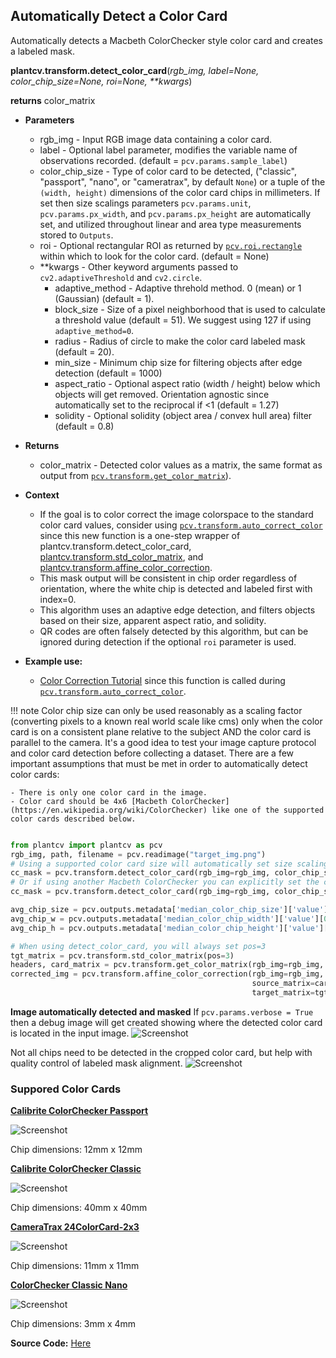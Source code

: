 ## Automatically Detect a Color Card

Automatically detects a Macbeth ColorChecker style color card and creates a labeled mask. 

**plantcv.transform.detect_color_card**(*rgb_img, label=None, color_chip_size=None, roi=None, \*\*kwargs*)

**returns** color_matrix

- **Parameters**
    - rgb_img          - Input RGB image data containing a color card.
    - label            - Optional label parameter, modifies the variable name of observations recorded. (default = `pcv.params.sample_label`)
    - color_chip_size - Type of color card to be detected, ("classic", "passport", "nano", or "cameratrax", by default `None`) or a tuple of the `(width, height)` dimensions of the color card chips in millimeters. If set then size scalings parameters `pcv.params.unit`, `pcv.params.px_width`, and `pcv.params.px_height`
            are automatically set, and utilized throughout linear and area type measurements stored to `Outputs`. 
    - roi              - Optional rectangular ROI as returned by [`pcv.roi.rectangle`](roi_rectangle.md) within which to look for the color card. (default = None)
    - **kwargs         - Other keyword arguments passed to `cv2.adaptiveThreshold` and `cv2.circle`.
        - adaptive_method - Adaptive threhold method. 0 (mean) or 1 (Gaussian) (default = 1).
        - block_size      - Size of a pixel neighborhood that is used to calculate a threshold value (default = 51). We suggest using 127 if using `adaptive_method=0`.
        - radius         - Radius of circle to make the color card labeled mask (default = 20).
        - min_size         - Minimum chip size for filtering objects after edge detection (default = 1000)
        - aspect_ratio   - Optional aspect ratio (width / height) below which objects will get removed. Orientation agnostic since automatically set to the reciprocal if <1 (default = 1.27)
        - solidity - Optional solidity (object area / convex hull area) filter (default = 0.8)

- **Returns**
    - color_matrix     - Detected color values as a matrix, the same format as output from [`pcv.transform.get_color_matrix`](get_color_matrix.md)).
    
- **Context**
    - If the goal is to color correct the image colorspace to the standard color card values, consider using [`pcv.transform.auto_correct_color`](transform_auto_correct_color.md) since this new function is a one-step wrapper of plantcv.transform.detect_color_card, [plantcv.transform.std_color_matrix](std_color_matrix.md),
    and [plantcv.transform.affine_color_correction](transform_affine_color_correction.md).
    - This mask output will be consistent in chip order regardless of orientation, where the white chip is detected and labeled first with index=0.
    - This algorithm uses an adaptive edge detection, and filters objects based on their size, apparent aspect ratio, and solidity.
    - QR codes are often falsely detected by this algorithm, but can be ignored during detection if the optional `roi` parameter is used.
- **Example use:**
    - [Color Correction Tutorial](https://plantcv.org/tutorials/color-correction) since this function is called during [`pcv.transform.auto_correct_color`](transform_auto_correct_color.md). 

!!! note
    Color chip size can only be used reasonably as a scaling factor (converting pixels to a known real world scale like cms)
    only when the color card is on a consistent plane relative to the subject AND the color card is parallel to the camera. It's a good idea to test your image capture protocol and color card detection before collecting a dataset.
    There are a few important assumptions that must be met in order to automatically detect color cards:
    
    - There is only one color card in the image.
    - Color card should be 4x6 [Macbeth ColorChecker](https://en.wikipedia.org/wiki/ColorChecker) like one of the supported color cards described below. 

```python

from plantcv import plantcv as pcv
rgb_img, path, filename = pcv.readimage("target_img.png")
# Using a supported color card size will automatically set size scaling parameters
cc_mask = pcv.transform.detect_color_card(rgb_img=rgb_img, color_chip_size="passport")
# Or if using another Macbeth ColorChecker you can explicitly set the color chip size (in millimeters)
cc_mask = pcv.transform.detect_color_card(rgb_img=rgb_img, color_chip_size=(12, 12))

avg_chip_size = pcv.outputs.metadata['median_color_chip_size']['value'][0]
avg_chip_w = pcv.outputs.metadata['median_color_chip_width']['value'][0]
avg_chip_h = pcv.outputs.metadata['median_color_chip_height']['value'][0]

# When using detect_color_card, you will always set pos=3
tgt_matrix = pcv.transform.std_color_matrix(pos=3)
headers, card_matrix = pcv.transform.get_color_matrix(rgb_img=rgb_img, mask=cc_mask)
corrected_img = pcv.transform.affine_color_correction(rgb_img=rgb_img,
                                                      source_matrix=card_matrix,
                                                      target_matrix=tgt_matrix)

```

**Image automatically detected and masked**
If `pcv.params.verbose = True` then a debug image will get created showing where the detected color card is located in the input image. 
![Screenshot](img/documentation_images/transform_detect_color_card/detected_color_card.png)

Not all chips need to be detected in the cropped color card, but help with quality control of labeled mask alignment. 
![Screenshot](img/documentation_images/transform_detect_color_card/cropped_color_card.png)

### Suppored Color Cards

**[Calibrite ColorChecker Passport](https://calibrite.com/us/product/colorchecker-passport-photo-2/)** 

![Screenshot](img/documentation_images/correct_color_imgs/calibrite-passport.png)

Chip dimensions: 12mm x 12mm

**[Calibrite ColorChecker Classic](https://calibrite.com/us/product/colorchecker-classic/)** 

![Screenshot](img/documentation_images/correct_color_imgs/classic.png)

Chip dimensions: 40mm x 40mm

**[CameraTrax 24ColorCard-2x3](https://www.cameratrax.com/cardorder.php)** 

![Screenshot](img/documentation_images/correct_color_imgs/camera-trax.png)

Chip dimensions: 11mm x 11mm

**[ColorChecker Classic Nano](https://calibrite.com/us/product/colorchecker-classic-nano/)** 

![Screenshot](img/documentation_images/correct_color_imgs/nano.jpeg)

Chip dimensions: 3mm x 4mm

**Source Code:** [Here](https://github.com/danforthcenter/plantcv/blob/main/plantcv/plantcv/transform/detect_color_card.py)

